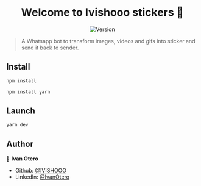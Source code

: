 <h1 align="center">Welcome to Ivishooo stickers 👋</h1>
<div align="center">
  <p>
    <img alt="Version" src="https://img.shields.io/badge/version-1.0-blue.svg?cacheSeconds=2592000" />
  </p>
</div>

> A Whatsapp bot to transform images, videos and gifs into sticker and send it back to sender.

## Install

```sh
npm install
```

```sh
npm install yarn
```
## Launch

```sh
yarn dev
```

## Author

👤 **Ivan Otero**

* Github: [@IVISHOOO](https://github.com/ivishooo)
* LinkedIn: [@IvanOtero](https://www.linkedin.com/in/ivan-otero/)
